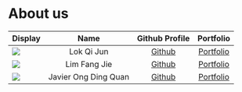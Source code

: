 # About us

Display |    Name    |            Github Profile             | Portfolio 
--------|:----------:|:-------------------------------------:|:---------:
![](https://via.placeholder.com/100.png?text=Photo) | Lok Qi Jun | [Github](https://github.com/LokQiJun) | [Portfolio](docs/team/lokqijun.md)
![](https://via.placeholder.com/100.png?text=Photo) | Lim Fang Jie | [Github](https://github.com/xzynos) | [Portfolio](docs/team/limfangjie.md)
![](https://via.placeholder.com/100.png?text=Photo) | Javier Ong Ding Quan | [Github](https://github.com/jeyvia) | [Portfolio](docs/team/javierongdingquan.md)
